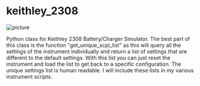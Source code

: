 # keithley_2308
![picture](https://res.cloudinary.com/iwh/image/upload/q_auto,g_center/w_auto,e_trim,c_fill,g_auto/assets/1/26/Keithley_2308_-_Portable_Device_Battery.jpg)

Python class for Keithley 2308 Battery/Charger Simulator.
The best part of this class is the function "get_unique_scpi_list" as this will query all the settings of the instrument individually and return a list of settings that are different to the default settings. With this list you can just reset the instrument and load the list to get back to a specific configuration. The unique settings list is human readable. I will include these lists in my various instrument scripts.
